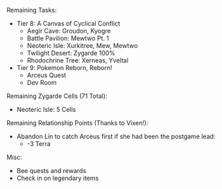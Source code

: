 Remaining Tasks:
- Tier 8: A Canvas of Cyclical Conflict
  - Aegir Cave: Groudon, Kyogre
  - Battle Pavilion: Mewtwo Pt. 1
  - Neoteric Isle: Xurkitree, Mew, Mewtwo
  - Twilight Desert: Zygarde 100%
  - Rhodochrine Tree: Xerneas, Yveltal
- Tier 9: Pokemon Reborn, Reborn!
  - Arceus Quest
  - Dev Room

Remaining Zygarde Cells (71 Total):
- Neoteric Isle: 5 Cells

Remaining Relationship Points (Thanks to Vixen!):
- Abandon Lin to catch Arceus first if she had been the postgame lead:
  - -3 Terra

Misc:
- Bee quests and rewards
- Check in on legendary items